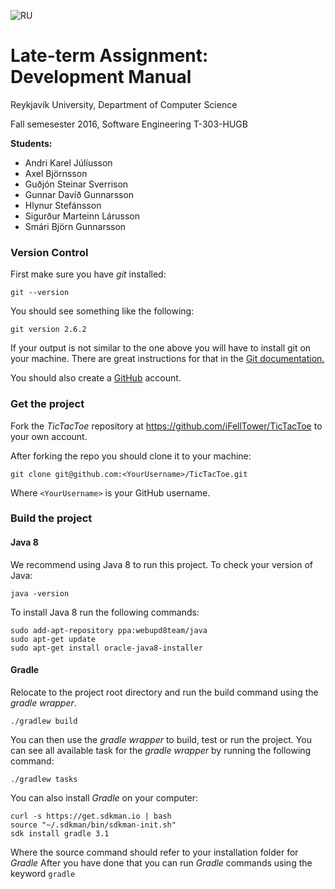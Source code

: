 ![RU](images/ru.PNG)
# Late-term Assignment: Development Manual
Reykjavík University, Department of Computer Science

Fall semesester 2016, Software Engineering T-303-HUGB

**Students:**

- Andri Karel Júlíusson
- Axel Björnsson
- Guðjón Steinar Sverrison
- Gunnar Davíð Gunnarsson
- Hlynur Stefánsson
- Sigurður Marteinn Lárusson
- Smári Björn Gunnarsson

### Version Control

First make sure you have *git* installed:
```
git --version
```
You should see something like the following:
```
git version 2.6.2
```
If your output is not similar to the one above you will have to install git on your machine. There are great instructions for that in the  [Git documentation.](https://git-scm.com/book/en/v2/Getting-Started-Installing-Git)

You should also create a [GitHub](https://github.com/) account.

### Get the project

Fork the *TicTacToe* repository at https://github.com/iFellTower/TicTacToe to your own account.

After forking the repo you should clone it to your machine:

```
git clone git@github.com:<YourUsername>/TicTacToe.git
```
Where `<YourUsername>` is your GitHub username.

### Build the project
#### Java 8
We recommend using Java 8 to run this project.
To check your version of Java:
```
java -version
```
To install Java 8 run the following commands:
```
sudo add-apt-repository ppa:webupd8team/java
sudo apt-get update
sudo apt-get install oracle-java8-installer
```
#### Gradle
Relocate to the project root directory and run the build command using the *gradle wrapper*.
```
./gradlew build
```
You can then use the *gradle wrapper* to build, test or run the project. You can see all available task for the *gradle wrapper* by running the following command:

```
./gradlew tasks
```

You can also install *Gradle* on your computer:

```
curl -s https://get.sdkman.io | bash
source "~/.sdkman/bin/sdkman-init.sh"
sdk install gradle 3.1
```
Where the source command should refer to your installation folder for *Gradle* After you have done that you can run *Gradle* commands using the keyword `gradle`
